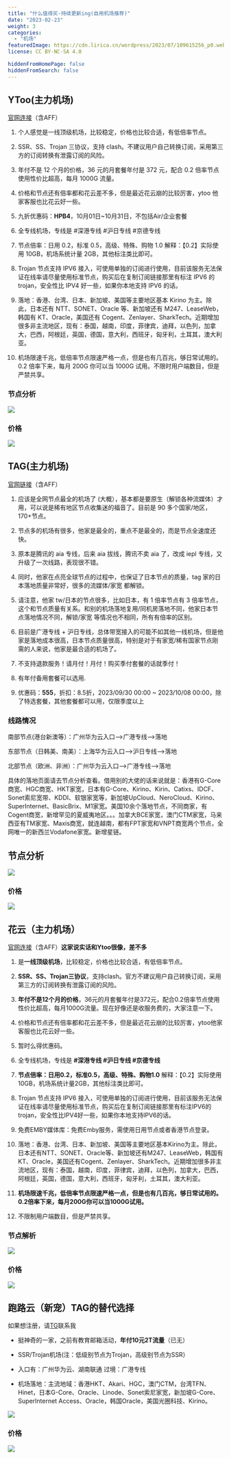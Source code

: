 ```yaml
---
title: "什么值得买-持续更新ing(自用机场推荐)"
date: "2023-02-23"
weight: 3
categories: 
  - "机场"
featuredImage: https://cdn.lirica.cn/wordpress/2023/07/109615256_p0.webp
license: CC BY-NC-SA 4.0

hiddenFromHomePage: false
hiddenFromSearch: false
---
```


## YToo(主力机场)

[官网连接](https://y-too.com/aff.php?aff=1568)（含AFF）

1. 个人感觉是一线顶级机场，比较稳定，价格也比较合适，有低倍率节点。

3. SSR、SS、Trojan 三协议，支持 clash。不建议用户自己转换订阅，采用第三方的订阅转换有泄露订阅的风险。

5. 年付不是 12 个月的价格，36 元的月套餐年付是 372 元，配合 0.2 倍率节点使用性价比超高，每月 1000G 流量。

7. 价格和节点还有倍率都和花云差不多，但是最近花云崩的比较厉害，ytoo 他家客服也比花云好一些。

9. 九折优惠码：**HPB4**，10月01日~10月31日，不包括Air/企业套餐

11. 全专线机场，专线是 #深港专线 #沪日专线 #京德专线

13. 节点倍率：日用 0.2，标准 0.5，高级、特殊、购物 1.0 解释：【0.2】实际使用 10GB，机场系统计量 2GB，其他标注类比即可。

15. Trojan 节点支持 IPV6 接入，可使用单独的订阅进行使用，目前该服务无法保证在线率请尽量使用标准节点，购买后在复制订阅链接那里有标注 IPV6 的 trojan，安全性比 IPV4 好一些，如果你本地支持 IPV6 的话。

17. 落地：香港、台湾、日本、新加坡、美国等主要地区基本 Kirino 为主。除此，日本还有 NTT、SONET、Oracle 等、新加坡还有 M247、LeaseWeb，韩国有 KT、Oracle，美国还有 Cogent、Zenlayer、SharkTech。近期增加很多非主流地区，现有：泰国，越南，印度，菲律宾，迪拜，以色列，加拿大，巴西，阿根廷，英国，德国，意大利，西班牙，匈牙利，土耳其，澳大利亚。

19. 机场限速千兆，低倍率节点限速严格一点，但是也有几百兆，够日常试用的。0.2 倍率下来，每月 200G 你可以当 1000G 试用。不限时用户端数目，但是严禁共享。

### 节点分析

![](https://catcat.blog/wp-content/uploads/2023/09/image-34.png)

### 价格

![](https://catcat.blog/wp-content/uploads/2023/10/image-181.png)

## TAG(主力机场)

[官网链接](https://tagss.pro#/register?invite=kEEzFXA6)（含AFF）

1. 应该是全网节点最全的机场了 (大概），基本都是要原生（解锁各种流媒体）才用，可以说是稀有地区节点收集迷的福音了。目前是 90 多个国家/地区，170+节点。

3. 节点多的机场有很多，他家是最全的，重点不是最全的，而是节点全速度还快。

5. 原本是腾讯的 aia 专线，后来 aia 拔线，腾讯不卖 aia 了，改成 iepl 专线，又升级了一次线路，表现很不错。

7. 同时，他家在点亮全球节点的过程中，也保证了日本节点的质量，tag 家的日本落地质量非常好，很多的流媒体/家宽 都解锁。

9. 请注意，他家 tw/日本的节点很多，比如日本，有 1 倍率节点有 3 倍率节点，这个和节点质量有关系。和别的机场落地复用/同机房落地不同，他家日本节点落地情况不同，解锁/家宽 等情况也不相同，所有有倍率的区别。

11. 目前是广港专线 + 沪日专线，总体带宽接入的可能不如其他一线机场，但是他家是落地成本很高，日本节点质量很高，特别是对于有家宽/稀有国家节点刚需的人来说，他家是最合适的机场了。

13. 不支持退款服务！请月付！月付！购买季付套餐的话就季付！

15. 有年付备用套餐可以选用.

17. 优惠码：**555**，折扣：8.5折，2023/09/30 00:00 ~ 2023/10/08 00:00，除了特选套餐，其他套餐都可以用，仅限季度以上

### 线路情况

南部节点(港台新澳等）：广州华为云入口—>广港专线—>落地

东部节点（日韩美、南美）：上海华为云入口—>沪日专线—>落地

北部节点（欧洲、非洲）：广州华为云入口—>广港专线—>落地

具体的落地页面请去节点分析查看。借用别的大佬的话来说就是：香港有G-Core商宽、HGC商宽、HKT家宽，日本有G-Core、Kirino、Kirin、Catixs、IDCF、Sonet索尼宽带、KDDI、软银家宽等，新加坡UpCloud、NeroCloud、Kirino、SuperInternet、BasicBrix、M1家宽。美国10余个落地节点，不同商家，有Cogent商宽，新增罕见的夏威夷地区。。。加拿大BCE家宽，澳门CTM家宽，马来西亚有TM家宽、Maxis商宽，就连越南，都有FPT家宽和VNPT商宽两个节点，全网唯一的新西兰Vodafone家宽。新增星链。

## 节点分析

![](https://catcat.blog/wp-content/uploads/2023/09/image-33.png)

### 价格

![](https://catcat.blog/wp-content/uploads/2023/09/image-32-1012x1024.png)

## 花云（主力机场）

[官网连接](https://flowercloud.net/aff.php?aff=3952)（含AFF）**这家说实话和Ytoo很像，差不多**

1. 是**一线顶级机场**，比较稳定，价格也比较合适，有低倍率节点。

3. **SSR、SS、Trojan三协议**，支持clash。官方不建议用户自己转换订阅，采用第三方的订阅转换有泄露订阅的风险。

5. **年付不是12个月的价格**，36元的月套餐年付是372元，配合0.2倍率节点使用性价比超高，每月1000G流量。现在好像还是收服务费的，大家注意一下。

7. 价格和节点还有倍率都和花云差不多，但是最近花云崩的比较厉害，ytoo他家客服也比花云好一些。

9. 暂时么得优惠码。

11. 全专线机场，专线是 **#深港专线 #沪日专线 #京德专线**

13. **节点倍率：日用0.2，标准0.5，高级、特殊、购物1.0** 解释：【0.2】实际使用10GB，机场系统计量2GB，其他标注类比即可。

15. Trojan 节点支持 IPV6 接入，可使用单独的订阅进行使用，目前该服务无法保证在线率请尽量使用标准节点，购买后在复制订阅链接那里有标注IPV6的trojan，安全性比IPV4好一些，如果你本地支持IPV6的话。

17. 免费EMBY媒体库：免费Emby服务，需使用日用节点或者香港节点登录。

19. 落地：香港、台湾、日本、新加坡、美国等主要地区基本Kirino为主。除此，日本还有NTT、SONET、Oracle等、新加坡还有M247、LeaseWeb，韩国有KT、Oracle，美国还有Cogent、Zenlayer、SharkTech。近期增加很多非主流地区，现有：泰国，越南，印度，菲律宾，迪拜，以色列，加拿大，巴西，阿根廷，英国，德国，意大利，西班牙，匈牙利，土耳其，澳大利亚。

21. **机场限速千兆，低倍率节点限速严格一点，但是也有几百兆，够日常试用的。0.2倍率下来，每月200G你可以当1000G试用。**

23. 不限制用户端数目，但是严禁共享。

### 节点解析

![](https://catcat.blog/wp-content/uploads/2023/09/image-36.png)

### 价格

![](https://catcat.blog/wp-content/uploads/2023/09/image-35-1024x1024.png)

## 跑路云（新宠）TAG的替代选择

如果想注册，请[TG](https://t.me/yuyulatte)联系我

- 挺神奇的一家，之前有教育邮箱活动，**年付10元2T流量**（已无）

- SSR/Trojan机场(注：低级别节点为Trojan，高级别节点为SSR）

- 入口有：广州华为云、湖南联通 过境：广港专线

- 机场落地：主流地域：香港HKT、Akari、HGC，澳门CTM，台湾TFN、Hinet，日本G-Core、Oracle、Linode、Sonet索尼家宽，新加坡G-Core、SuperInternet Access、Oracle，韩国Oracle，美国光圈科技、Kirino。

![](https://catcat.blog/wp-content/uploads/2023/09/image-38-271x1024.png)

### 价格

![](https://catcat.blog/wp-content/uploads/2023/09/image-37-1024x646.png)

